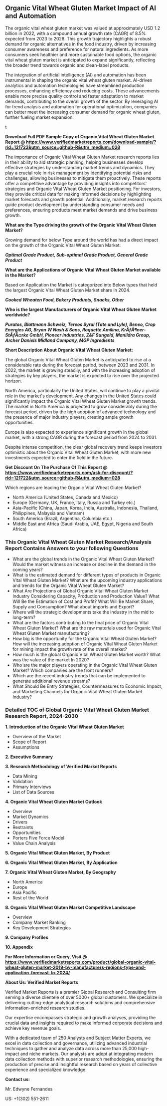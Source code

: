 <h2>Organic Vital Wheat Gluten Market Impact of AI and Automation</h2><p>The organic vital wheat gluten market was valued at approximately USD 1.2 billion in 2022, with a compound annual growth rate (CAGR) of 8.5% expected from 2023 to 2028. This growth trajectory highlights a robust demand for organic alternatives in the food industry, driven by increasing consumer awareness and preference for natural ingredients. As more consumers seek healthier and more sustainable food options, the organic vital wheat gluten market is anticipated to expand significantly, reflecting the broader trend towards organic and clean-label products.</p><p>The integration of artificial intelligence (AI) and automation has been instrumental in shaping the organic vital wheat gluten market. AI-driven analytics and automation technologies have streamlined production processes, enhancing efficiency and reducing costs. These advancements enable more precise quality control and faster adaptation to market demands, contributing to the overall growth of the sector. By leveraging AI for trend analysis and automation for operational optimization, companies can better meet the increasing consumer demand for organic wheat gluten, further fueling market expansion.</p>t</p><p id="" class=""><strong>Download Full PDF Sample Copy of Organic Vital Wheat Gluten Market Report @ <a href="https://www.verifiedmarketreports.com/download-sample/?rid=121722&utm_source=github-R&utm_medium=028" target="_blank">https://www.verifiedmarketreports.com/download-sample/?rid=121722&utm_source=github-R&utm_medium=028</a></strong></p><p>The importance of&nbsp;Organic Vital Wheat Gluten Market research reports lies in their ability to aid strategic planning, helping businesses develop effective strategies by understanding market trends and dynamics. They play a crucial role in risk management by identifying potential risks and challenges, allowing businesses to mitigate them proactively. These reports offer a competitive advantage by providing insights into competitors' strategies and Organic Vital Wheat Gluten Market positioning. For investors, they provide critical data for making informed decisions by highlighting market forecasts and growth potential. Additionally, market research reports guide product development by understanding consumer needs and preferences, ensuring products meet market demands and drive business growth.</p><p><strong>What are the&nbsp;Type driving the growth of the Organic Vital Wheat Gluten Market?</strong></p><p id="" class="">Growing demand for below Type around the world has had a direct impact on the growth of the Organic Vital Wheat Gluten Market:</p><em><strong>Optimal Grade Product, Sub-optimal Grade Product, General Grade Product</strong></em></p><strong>What are the&nbsp;Applications&nbsp;of Organic Vital Wheat Gluten Market available in the Market?</strong></p><p id="" class="">Based on Application the Market is categorized into Below types that held the largest Organic Vital Wheat Gluten Market share In 2024.</p><em><strong>Cooked Wheaten Food, Bakery Products, Snacks, Other</strong></em></p><strong>Who is the largest Manufacturers of Organic Vital Wheat Gluten Market worldwide?</strong></p><p><em><strong>Puratos, Blattmann Schweiz, Tereos Syral (Tate and Lyle), Beneo, Crop Energies AG, Bryan W Nash & Sons, Roquette Amilina, KrÃƒÂ¶ner-StÃƒÂ¤rke GmbH, Pioneer industries, Z&F Sungold, Manildra Group, Archer Daniels Midland Company, MGP Ingredients</strong></em></p><p id="" class=""><strong>Short Description About Organic Vital Wheat Gluten Market:</strong></p><p>The global Organic Vital Wheat Gluten Market is anticipated to rise at a considerable rate during the forecast period, between 2023 and 2031. In 2022, the market is growing steadily, and with the increasing adoption of strategies by key players, the market is expected to rise over the projected horizon.</p><p>North America, particularly the United States, will continue to play a pivotal role in the market's development. Any changes in the United States could significantly impact the Organic Vital Wheat Gluten Market growth trends. The market in North America is projected to grow considerably during the forecast period, driven by the high adoption of advanced technology and the presence of major industry players, creating ample growth opportunities.</p><p>Europe is also expected to experience significant growth in the global market, with a strong CAGR during the forecast period from 2024 to 2031.</p><p>Despite intense competition, the clear global recovery trend keeps investors optimistic about the Organic Vital Wheat Gluten Market, with more new investments expected to enter the field in the future.</p><p id="" class=""><strong>Get Discount On The Purchase Of This Report @ <a href="https://www.verifiedmarketreports.com/ask-for-discount/?rid=121722&utm_source=github-R&utm_medium=028" target="_blank">https://www.verifiedmarketreports.com/ask-for-discount/?rid=121722&utm_source=github-R&utm_medium=028</a></strong></p>Which regions are leading the Organic Vital Wheat Gluten Market?</p><ul><li>North America (United States, Canada and Mexico)</li><li>Europe (Germany, UK, France, Italy, Russia and Turkey etc.)</li><li>Asia-Pacific (China, Japan, Korea, India, Australia, Indonesia, Thailand, Philippines, Malaysia and Vietnam)</li><li>South America (Brazil, Argentina, Columbia etc.)</li><li>Middle East and Africa (Saudi Arabia, UAE, Egypt, Nigeria and South Africa)</li></ul><h3 id="" class="">This Organic Vital Wheat Gluten Market Research/Analysis Report Contains Answers to your following Questions</h3><ul><li>What are the global trends in the Organic Vital Wheat Gluten Market? Would the market witness an increase or decline in the demand in the coming years?</li><li>What is the estimated demand for different types of products in Organic Vital Wheat Gluten Market? What are the upcoming industry applications and trends for the Organic Vital Wheat Gluten Market?</li><li>What Are Projections of Global Organic Vital Wheat Gluten Market Industry Considering Capacity, Production and Production Value? What Will Be the Estimation of Cost and Profit? What Will Be Market Share, Supply and Consumption? What about imports and Export?</li><li>Where will the strategic developments take the industry in the mid to long-term?</li><li>What are the factors contributing to the final price of Organic Vital Wheat Gluten Market? What are the raw materials used for Organic Vital Wheat Gluten Market manufacturing?</li><li>How big is the opportunity for the Organic Vital Wheat Gluten Market? How will the increasing adoption of Organic Vital Wheat Gluten Market for mining impact the growth rate of the overall market?</li><li>How much is the global Organic Vital Wheat Gluten Market worth? What was the value of the market In 2020?</li><li>Who are the major players operating in the Organic Vital Wheat Gluten Market? Which companies are the front runners?</li><li>Which are the recent industry trends that can be implemented to generate additional revenue streams?</li><li>What Should Be Entry Strategies, Countermeasures to Economic Impact, and Marketing Channels for Organic Vital Wheat Gluten Market Industry?</li></ul><h3 id="" class="">Detailed TOC of Global Organic Vital Wheat Gluten Market Research Report, 2024-2030</h3><p id="" class=""><strong>1. Introduction of the Organic Vital Wheat Gluten Market</strong></p><ul><li>Overview of the Market</li><li>Scope of Report</li><li>Assumptions</li></ul><p id="" class=""><strong>2. Executive Summary</strong></p><p id="" class=""><strong>3. Research Methodology of Verified Market Reports</strong></p><ul><li>Data Mining</li><li>Validation</li><li>Primary Interviews</li><li>List of Data Sources</li></ul><p id="" class=""><strong>4. Organic Vital Wheat Gluten Market Outlook</strong></p><ul><li>Overview</li><li>Market Dynamics</li><li>Drivers</li><li>Restraints</li><li>Opportunities</li><li>Porters Five Force Model</li><li>Value Chain Analysis</li></ul><p id="" class=""><strong>5. Organic Vital Wheat Gluten Market, By Product</strong></p><p id="" class=""><strong>6. Organic Vital Wheat Gluten Market, By Application</strong></p><p id="" class=""><strong>7. Organic Vital Wheat Gluten Market, By Geography</strong></p><ul><li>North America</li><li>Europe</li><li>Asia Pacific</li><li>Rest of the World</li></ul><p id="" class=""><strong>8. Organic Vital Wheat Gluten Market Competitive Landscape</strong></p><ul><li>Overview</li><li>Company Market Ranking</li><li>Key Development Strategies</li></ul><p id="" class=""><strong>9. Company Profiles</strong></p><p id="" class=""><strong>10. Appendix</strong></p><p id="" class=""><strong>For More Information or Query, Visit @ <a href="https://www.verifiedmarketreports.com/product/global-organic-vital-wheat-gluten-market-2019-by-manufacturers-regions-type-and-application-forecast-to-2024/" target="_blank">https://www.verifiedmarketreports.com/product/global-organic-vital-wheat-gluten-market-2019-by-manufacturers-regions-type-and-application-forecast-to-2024/</a></strong></p><p id="" class=""><strong>About Us: Verified Market Reports</strong></p><p id="" class="">Verified Market Reports is a premier Global Research and Consulting firm serving a diverse clientele of over 5000+ global customers. We specialize in delivering cutting-edge analytical research solutions and comprehensive information-enriched research studies.</p><p id="" class="">Our expertise encompasses strategic and growth analyses, providing the crucial data and insights required to make informed corporate decisions and achieve key revenue goals.</p><p id="" class="">With a dedicated team of 250 Analysts and Subject Matter Experts, we excel in data collection and governance, utilizing advanced industrial techniques to gather and analyze data across more than 25,000 high-impact and niche markets. Our analysts are adept at integrating modern data collection methods with superior research methodologies, ensuring the production of precise and insightful research based on years of collective experience and specialized knowledge.</p><p id="" class=""><strong>Contact us:</strong></p><p id="" class="">Mr. Edwyne Fernandes</p><p id="" class="">US: +1(302) 551-2611</p>